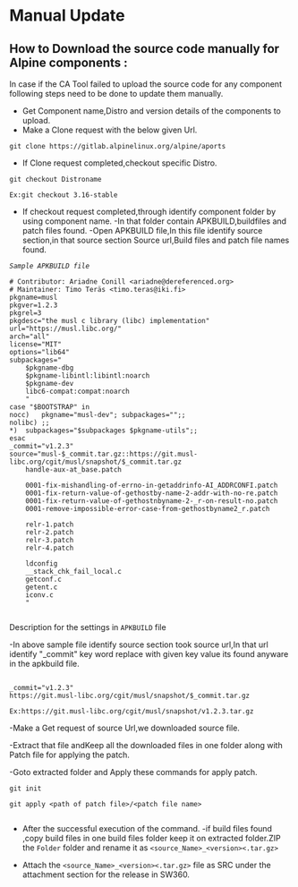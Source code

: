 # Manual Update
   
## How to Download the source code manually for Alpine components :
  In case if the CA Tool failed to upload the source code for any component following steps need to be done to update them manually.
       
-    Get Component name,Distro and version details of the components to upload.
-    Make a Clone request with the below given Url.
     
```
git clone https://gitlab.alpinelinux.org/alpine/aports

```
-   If Clone request completed,checkout specific Distro. 

```
git checkout Distroname

Ex:git checkout 3.16-stable

```
- If checkout request completed,through identify component folder by using component name.
  -In that folder contain APKBUILD,buildfiles and patch files found.
  -Open APKBUILD file,In this file identify source section,in that source section Source url,Build files and patch file names found.
    
 _`Sample APKBUILD file`_

 
```
# Contributor: Ariadne Conill <ariadne@dereferenced.org>
# Maintainer: Timo Teräs <timo.teras@iki.fi>
pkgname=musl
pkgver=1.2.3
pkgrel=3
pkgdesc="the musl c library (libc) implementation"
url="https://musl.libc.org/"
arch="all"
license="MIT"
options="lib64"
subpackages="
	$pkgname-dbg
	$pkgname-libintl:libintl:noarch
	$pkgname-dev
	libc6-compat:compat:noarch
	"
case "$BOOTSTRAP" in
nocc)	pkgname="musl-dev"; subpackages="";;
nolibc) ;;
*)	subpackages="$subpackages $pkgname-utils";;
esac
_commit="v1.2.3"
source="musl-$_commit.tar.gz::https://git.musl-libc.org/cgit/musl/snapshot/$_commit.tar.gz
	handle-aux-at_base.patch

	0001-fix-mishandling-of-errno-in-getaddrinfo-AI_ADDRCONFI.patch
	0001-fix-return-value-of-gethostby-name-2-addr-with-no-re.patch
	0001-fix-return-value-of-gethostnbyname-2-_r-on-result-no.patch
	0001-remove-impossible-error-case-from-gethostbyname2_r.patch

	relr-1.patch
	relr-2.patch
	relr-3.patch
	relr-4.patch

	ldconfig
	__stack_chk_fail_local.c
	getconf.c
	getent.c
	iconv.c
	"


```
Description for the settings in `APKBUILD` file

-In above sample file identify source section took source url,In that url identify "_commit" key word replace with given key value its found anyware in the apkbuild file.

```

_commit="v1.2.3"
https://git.musl-libc.org/cgit/musl/snapshot/$_commit.tar.gz

Ex:https://git.musl-libc.org/cgit/musl/snapshot/v1.2.3.tar.gz

```
 -Make a Get request of source Url,we downloaded source file. 
 
 -Extract that file andKeep all the downloaded files in one folder along with Patch file for applying the patch.

 -Goto extracted folder and Apply these commands for apply patch.
 
 ```
git init

git apply <path of patch file>/<patch file name>


```

-  After the successful execution of the command. 
-if build files found ,copy build files in one build files folder keep it on extracted folder.ZIP the `Folder` folder and rename it as `<source_Name>_<version><.tar.gz>`


-  Attach  the `<source_Name>_<version><.tar.gz>` file as SRC under the attachment section for the release in SW360.
